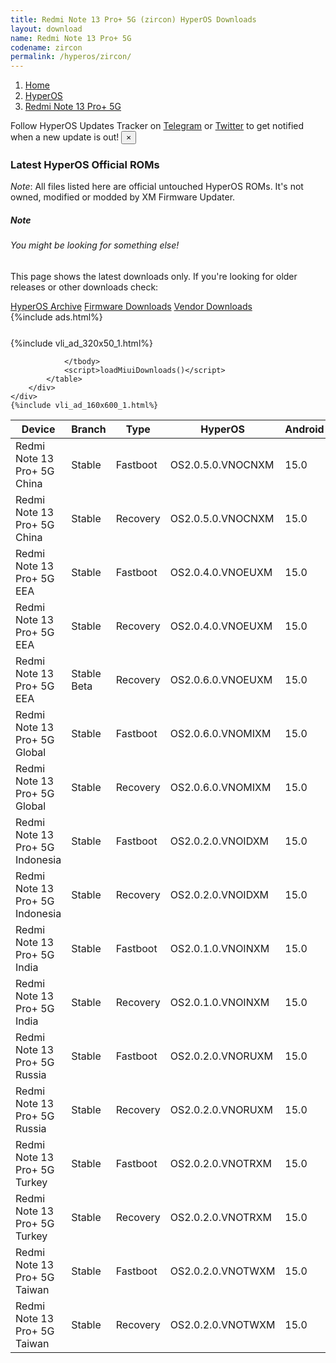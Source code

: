 ```yaml
---
title: Redmi Note 13 Pro+ 5G (zircon) HyperOS Downloads
layout: download
name: Redmi Note 13 Pro+ 5G
codename: zircon
permalink: /hyperos/zircon/
---
```

<nav aria-label="breadcrumb">
    <ol class="breadcrumb">
        <li class="breadcrumb-item"><a href="/">Home</a></li>
        <li class="breadcrumb-item"><a href="/hyperos/">HyperOS</a></li>
        <li class="breadcrumb-item active" aria-current="page"><a href="/hyperos/zircon/">Redmi Note 13 Pro+ 5G</a></li>
    </ol>
</nav>
<div class="alert alert-primary alert-dismissible fade show" role="alert">
    Follow HyperOS Updates Tracker on <a href="https://t.me/MIUIUpdatesTracker" class="alert-link">Telegram</a>
     or <a href="https://twitter.com/MiFwUpdater" class="alert-link">Twitter</a> to get notified when a new update is out!
    <button type="button" class="close" data-dismiss="alert" aria-label="Close">
        <span aria-hidden="true">&times;</span>
    </button>
</div>

### Latest HyperOS Official ROMs
*Note*: All files listed here are official untouched HyperOS ROMs. It's not owned, modified or modded by XM Firmware Updater.
<div class="card">
  <div class="card-body">
    <h5 class="card-title">Note</h5>
    <h6 class="card-subtitle mb-2 text-muted">You might be looking for something else!</h6>
    <p class="card-text">This page shows the latest downloads only.
     If you're looking for older releases or other downloads check:</p>
    <a href="/archive/hyperos/zircon/" class="card-link">HyperOS Archive</a>
    <a href="/firmware/zircon/" class="card-link">Firmware Downloads</a>
    <a href="/vendor/zircon/" class="card-link">Vendor Downloads</a>
  </div>
</div>
{%include ads.html%}
<div class="row justify-content-center">
    <div class="col-10">
        <div class="table-responsive-md" style="margin-top: 25px;">
            {%include vli_ad_320x50_1.html%}
            <table id="miui" class="display dt-responsive nowrap compact table table-striped table-hover table-sm">
                <thead class="thead-dark">
                    <tr>
                        <th data-ref="device">Device</th>
                        <th data-ref="branch">Branch</th>
                        <th data-ref="type">Type</th>
                        <th data-ref="miui">HyperOS</th>
                        <th data-ref="android">Android</th>
                        <th data-ref="size">Size</th>
                        <th data-ref="size">Date</th>
                        <th data-ref="link">Link</th>
                    </tr>
                </thead>
                <tbody>
                <tr><td>Redmi Note 13 Pro+ 5G China</td><td>Stable</td><td>Fastboot</td><td>OS2.0.5.0.VNOCNXM</td><td>15.0</td><td>8.4 GB</td><td>2025-03-24</td><td><a href="/hyperos/zircon/stable/OS2.0.5.0.VNOCNXM/">Download</a></td></tr>
<tr><td>Redmi Note 13 Pro+ 5G China</td><td>Stable</td><td>Recovery</td><td>OS2.0.5.0.VNOCNXM</td><td>15.0</td><td>6.7 GB</td><td>2025-03-31</td><td><a href="/hyperos/zircon/stable/OS2.0.5.0.VNOCNXM/">Download</a></td></tr>
<tr><td>Redmi Note 13 Pro+ 5G EEA</td><td>Stable</td><td>Fastboot</td><td>OS2.0.4.0.VNOEUXM</td><td>15.0</td><td>8.8 GB</td><td>2025-01-17</td><td><a href="/hyperos/zircon/stable/OS2.0.4.0.VNOEUXM/">Download</a></td></tr>
<tr><td>Redmi Note 13 Pro+ 5G EEA</td><td>Stable</td><td>Recovery</td><td>OS2.0.4.0.VNOEUXM</td><td>15.0</td><td>6.1 GB</td><td>2025-01-27</td><td><a href="/hyperos/zircon/stable/OS2.0.4.0.VNOEUXM/">Download</a></td></tr>
<tr><td>Redmi Note 13 Pro+ 5G EEA</td><td>Stable Beta</td><td>Recovery</td><td>OS2.0.6.0.VNOEUXM</td><td>15.0</td><td>6.1 GB</td><td>2025-03-31</td><td><a href="/hyperos/zircon/stable beta/OS2.0.6.0.VNOEUXM/">Download</a></td></tr>
<tr><td>Redmi Note 13 Pro+ 5G Global</td><td>Stable</td><td>Fastboot</td><td>OS2.0.6.0.VNOMIXM</td><td>15.0</td><td>9.3 GB</td><td>2025-02-11</td><td><a href="/hyperos/zircon/stable/OS2.0.6.0.VNOMIXM/">Download</a></td></tr>
<tr><td>Redmi Note 13 Pro+ 5G Global</td><td>Stable</td><td>Recovery</td><td>OS2.0.6.0.VNOMIXM</td><td>15.0</td><td>6.0 GB</td><td>2025-02-24</td><td><a href="/hyperos/zircon/stable/OS2.0.6.0.VNOMIXM/">Download</a></td></tr>
<tr><td>Redmi Note 13 Pro+ 5G Indonesia</td><td>Stable</td><td>Fastboot</td><td>OS2.0.2.0.VNOIDXM</td><td>15.0</td><td>8.6 GB</td><td>2025-02-11</td><td><a href="/hyperos/zircon/stable/OS2.0.2.0.VNOIDXM/">Download</a></td></tr>
<tr><td>Redmi Note 13 Pro+ 5G Indonesia</td><td>Stable</td><td>Recovery</td><td>OS2.0.2.0.VNOIDXM</td><td>15.0</td><td>6.0 GB</td><td>2025-02-24</td><td><a href="/hyperos/zircon/stable/OS2.0.2.0.VNOIDXM/">Download</a></td></tr>
<tr><td>Redmi Note 13 Pro+ 5G India</td><td>Stable</td><td>Fastboot</td><td>OS2.0.1.0.VNOINXM</td><td>15.0</td><td>7.8 GB</td><td>2025-01-20</td><td><a href="/hyperos/zircon/stable/OS2.0.1.0.VNOINXM/">Download</a></td></tr>
<tr><td>Redmi Note 13 Pro+ 5G India</td><td>Stable</td><td>Recovery</td><td>OS2.0.1.0.VNOINXM</td><td>15.0</td><td>5.8 GB</td><td>2025-02-06</td><td><a href="/hyperos/zircon/stable/OS2.0.1.0.VNOINXM/">Download</a></td></tr>
<tr><td>Redmi Note 13 Pro+ 5G Russia</td><td>Stable</td><td>Fastboot</td><td>OS2.0.2.0.VNORUXM</td><td>15.0</td><td>9.3 GB</td><td>2025-02-11</td><td><a href="/hyperos/zircon/stable/OS2.0.2.0.VNORUXM/">Download</a></td></tr>
<tr><td>Redmi Note 13 Pro+ 5G Russia</td><td>Stable</td><td>Recovery</td><td>OS2.0.2.0.VNORUXM</td><td>15.0</td><td>5.9 GB</td><td>2025-02-24</td><td><a href="/hyperos/zircon/stable/OS2.0.2.0.VNORUXM/">Download</a></td></tr>
<tr><td>Redmi Note 13 Pro+ 5G Turkey</td><td>Stable</td><td>Fastboot</td><td>OS2.0.2.0.VNOTRXM</td><td>15.0</td><td>8.3 GB</td><td>2025-02-11</td><td><a href="/hyperos/zircon/stable/OS2.0.2.0.VNOTRXM/">Download</a></td></tr>
<tr><td>Redmi Note 13 Pro+ 5G Turkey</td><td>Stable</td><td>Recovery</td><td>OS2.0.2.0.VNOTRXM</td><td>15.0</td><td>6.0 GB</td><td>2025-02-28</td><td><a href="/hyperos/zircon/stable/OS2.0.2.0.VNOTRXM/">Download</a></td></tr>
<tr><td>Redmi Note 13 Pro+ 5G Taiwan</td><td>Stable</td><td>Fastboot</td><td>OS2.0.2.0.VNOTWXM</td><td>15.0</td><td>7.9 GB</td><td>2025-02-11</td><td><a href="/hyperos/zircon/stable/OS2.0.2.0.VNOTWXM/">Download</a></td></tr>
<tr><td>Redmi Note 13 Pro+ 5G Taiwan</td><td>Stable</td><td>Recovery</td><td>OS2.0.2.0.VNOTWXM</td><td>15.0</td><td>5.9 GB</td><td>2025-02-28</td><td><a href="/hyperos/zircon/stable/OS2.0.2.0.VNOTWXM/">Download</a></td></tr>

                </tbody>
                <script>loadMiuiDownloads()</script>
            </table>
        </div>
    </div>
    {%include vli_ad_160x600_1.html%}
</div>
